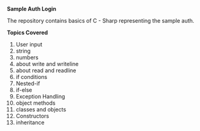 **Sample Auth Login**

The repository contains basics of C - Sharp representing the sample auth.

**Topics Covered**
1. User input
2. string
3. numbers
4. about write and writeline
5. about read and readline
6. if conditions
7. Nested-if
8. if-else
9. Exception Handling
10. object methods
11. classes and objects
12. Constructors
13. inheritance

